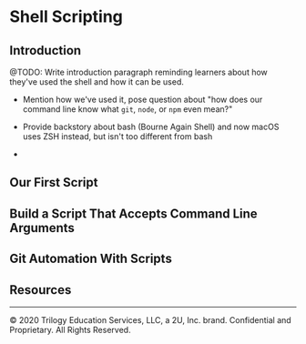 # Shell Scripting

## Introduction

@TODO: Write introduction paragraph reminding learners about how they've used the shell and how it can be used.

* Mention how we've used it, pose question about "how does our command line know what `git`, `node`, or `npm` even mean?"

* Provide backstory about bash (Bourne Again Shell) and now macOS uses ZSH instead, but isn't too different from bash

* 

## Our First Script

## Build a Script That Accepts Command Line Arguments

## Git Automation With Scripts

## Resources

---
© 2020 Trilogy Education Services, LLC, a 2U, Inc. brand. Confidential and Proprietary. All Rights Reserved.
